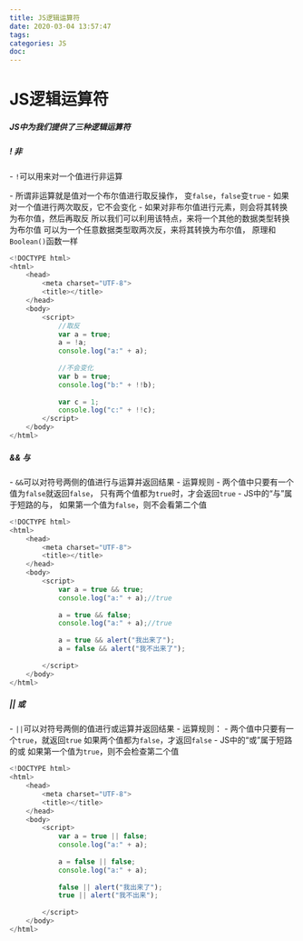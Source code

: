 ```yaml
---
title: JS逻辑运算符
date: 2020-03-04 13:57:47
tags:
categories: JS
doc:
---
```


# JS逻辑运算符

#####  JS中为我们提供了三种逻辑运算符

#####   ! 非

\- `!`可以用来对一个值进行非运算  	

\- 所谓非运算就是值对一个布尔值进行取反操作，
  		变`false`，`false`变`true`
  	\- 如果对一个值进行两次取反，它不会变化
  	\- 如果对非布尔值进行元素，则会将其转换为布尔值，然后再取反
  		所以我们可以利用该特点，来将一个其他的数据类型转换为布尔值
  		可以为一个任意数据类型取两次反，来将其转换为布尔值，
  		原理和`Boolean()`函数一样

```js
<!DOCTYPE html>
<html>
	<head>
		<meta charset="UTF-8">
		<title></title>
	</head>
	<body>
		<script>
			//取反
			var a = true;
			a = !a;
			console.log("a:" + a);
		
			//不会变化
			var b = true;
			console.log("b:" + !!b);
			
			var c = 1;
			console.log("c:" + !!c);
		</script>
	</body>
</html>

```



#####   && 与

\- `&&`可以对符号两侧的值进行与运算并返回结果
  	\- 运算规则
  		\- 两个值中只要有一个值为`false`就返回`false`，
  只有两个值都为`true`时，才会返回`true`
  		\- JS中的“与”属于短路的与，
  如果第一个值为`false`，则不会看第二个值

```js
<!DOCTYPE html>
<html>
	<head>
		<meta charset="UTF-8">
		<title></title>
	</head>
	<body>
		<script>
			var a = true && true;
			console.log("a:" + a);//true
			
			a = true && false;
			console.log("a:" + a);//true
			
			a = true && alert("我出来了");
			a = false && alert("我不出来了");
			
		</script>
	</body>
</html>

```



#####   || 或

\- `||`可以对符号两侧的值进行或运算并返回结果
  	\- 运算规则：
  		\- 两个值中只要有一个`true`，就返回`true`
  如果两个值都为`false`，才返回`false`
 		\- JS中的“或”属于短路的或
  如果第一个值为`true`，则不会检查第二个值

```js
<!DOCTYPE html>
<html>
	<head>
		<meta charset="UTF-8">
		<title></title>
	</head>
	<body>
		<script>
			var a = true || false;
			console.log("a:" + a);
			
			a = false || false;
			console.log("a:" + a);
			
			false || alert("我出来了");
			true || alert("我不出来");
			
		</script>
	</body>
</html>

```

